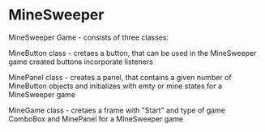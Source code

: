 MineSweeper
===========

MineSweeper Game - consists of three classes:

  MineButton class - cretaes a button, that can be used in the MineSweeper game
    created buttons incorporate listeners
    
  MinePanel class - creates a panel, that contains a given number of MineButton objects
    and initializes with emty or mine states for a MineSweeper game
    
  MineGame class - cretaes a frame with "Start" and type of game ComboBox and MinePanel
    for a MIneSweeper game
